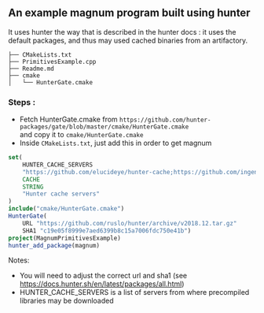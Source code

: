 ## An example magnum program built using hunter

It uses hunter the way that is described in the hunter docs : it uses the default packages,
and thus may used cached binaries from an artifactory.


````
├── CMakeLists.txt
├── PrimitivesExample.cpp
├── Readme.md
├── cmake
│   └── HunterGate.cmake
````

### Steps :

* Fetch HunterGate.cmake from `https://github.com/hunter-packages/gate/blob/master/cmake/HunterGate.cmake`<br/>
  and copy it to `cmake/HunterGate.cmake`
* Inside `CMakeLists.txt`, just add this in order to get magnum

````cmake
set(
    HUNTER_CACHE_SERVERS
    "https://github.com/elucideye/hunter-cache;https://github.com/ingenue/hunter-cache"
    CACHE
    STRING
    "Hunter cache servers"
)
include("cmake/HunterGate.cmake")
HunterGate(
    URL "https://github.com/ruslo/hunter/archive/v2018.12.tar.gz"
    SHA1 "c19e05f8999e7aed6399b8c15a7006fdc750e41b")
project(MagnumPrimitivesExample)
hunter_add_package(magnum)
````

Notes: <br/>
* You will need to adjust the correct url and sha1 (see https://docs.hunter.sh/en/latest/packages/all.html)
* HUNTER_CACHE_SERVERS is a list of servers from where precompiled libraries may be downloaded
